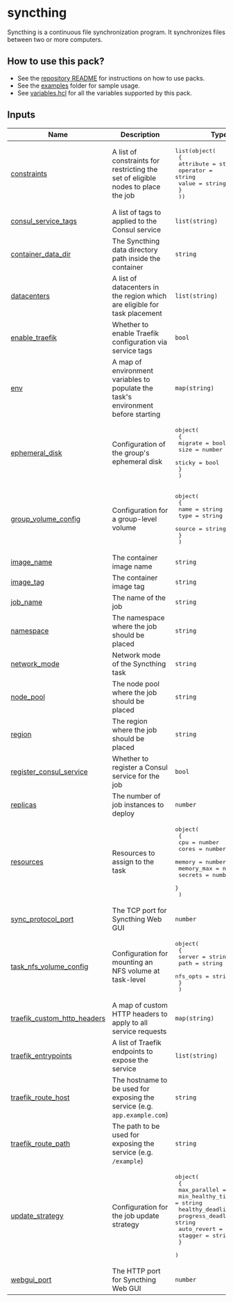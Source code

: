 <!-- BEGIN_PACK_METADATA -->
# syncthing

Syncthing is a continuous file synchronization program. It synchronizes files between two or more computers.
<!-- END_PACK_METADATA -->

## How to use this pack?

- See the [repository README](../../README.md) for instructions on how to use packs.
- See the [examples](../../examples) folder for sample usage.
- See [variables.hcl](variables.hcl) for all the variables supported by this pack.

<!-- BEGIN_TF_DOCS -->
## Inputs

| Name | Description | Type | Default | Required |
|------|-------------|------|---------|:--------:|
| <a name="input_constraints"></a> [constraints](#input\_constraints) | A list of constraints for restricting the set of eligible nodes to place the job | <pre>list(object(<br/>    {<br/>      attribute = string<br/>      operator  = string<br/>      value     = string<br/>    }<br/>  ))</pre> | `[]` | no |
| <a name="input_consul_service_tags"></a> [consul\_service\_tags](#input\_consul\_service\_tags) | A list of tags to applied to the Consul service | `list(string)` | `[]` | no |
| <a name="input_container_data_dir"></a> [container\_data\_dir](#input\_container\_data\_dir) | The Syncthing data directory path inside the container | `string` | `"/var/syncthing"` | no |
| <a name="input_datacenters"></a> [datacenters](#input\_datacenters) | A list of datacenters in the region which are eligible for task placement | `list(string)` | <pre>[<br/>  "dc1"<br/>]</pre> | no |
| <a name="input_enable_traefik"></a> [enable\_traefik](#input\_enable\_traefik) | Whether to enable Traefik configuration via service tags | `bool` | `false` | no |
| <a name="input_env"></a> [env](#input\_env) | A map of environment variables to populate the task's environment before starting | `map(string)` | `{}` | no |
| <a name="input_ephemeral_disk"></a> [ephemeral\_disk](#input\_ephemeral\_disk) | Configuration of the group's ephemeral disk | <pre>object(<br/>    {<br/>      migrate = bool<br/>      size    = number<br/>      sticky  = bool<br/>    }<br/>  )</pre> | <pre>{<br/>  "migrate": true,<br/>  "size": 1000,<br/>  "sticky": true<br/>}</pre> | no |
| <a name="input_group_volume_config"></a> [group\_volume\_config](#input\_group\_volume\_config) | Configuration for a group-level volume | <pre>object(<br/>    {<br/>      name   = string<br/>      type   = string<br/>      source = string<br/>    }<br/>  )</pre> | `{}` | no |
| <a name="input_image_name"></a> [image\_name](#input\_image\_name) | The container image name | `string` | `"syncthing/syncthing"` | no |
| <a name="input_image_tag"></a> [image\_tag](#input\_image\_tag) | The container image tag | `string` | `"latest"` | no |
| <a name="input_job_name"></a> [job\_name](#input\_job\_name) | The name of the job | `string` | `"syncthing"` | no |
| <a name="input_namespace"></a> [namespace](#input\_namespace) | The namespace where the job should be placed | `string` | `""` | no |
| <a name="input_network_mode"></a> [network\_mode](#input\_network\_mode) | Network mode of the Syncthing task | `string` | `"host"` | no |
| <a name="input_node_pool"></a> [node\_pool](#input\_node\_pool) | The node pool where the job should be placed | `string` | `"default"` | no |
| <a name="input_region"></a> [region](#input\_region) | The region where the job should be placed | `string` | `""` | no |
| <a name="input_register_consul_service"></a> [register\_consul\_service](#input\_register\_consul\_service) | Whether to register a Consul service for the job | `bool` | `true` | no |
| <a name="input_replicas"></a> [replicas](#input\_replicas) | The number of job instances to deploy | `number` | `1` | no |
| <a name="input_resources"></a> [resources](#input\_resources) | Resources to assign to the task | <pre>object(<br/>    {<br/>      cpu        = number<br/>      cores      = number<br/>      memory     = number<br/>      memory_max = number<br/>      secrets    = number<br/>    }<br/>  )</pre> | <pre>{<br/>  "cores": null,<br/>  "cpu": 100,<br/>  "memory": 256,<br/>  "memory_max": null,<br/>  "secrets": null<br/>}</pre> | no |
| <a name="input_sync_protocol_port"></a> [sync\_protocol\_port](#input\_sync\_protocol\_port) | The TCP port for Syncthing Web GUI | `number` | `22000` | no |
| <a name="input_task_nfs_volume_config"></a> [task\_nfs\_volume\_config](#input\_task\_nfs\_volume\_config) | Configuration for mounting an NFS volume at task-level | <pre>object(<br/>    {<br/>      server   = string<br/>      path     = string<br/>      nfs_opts = string<br/>    }<br/>  )</pre> | `{}` | no |
| <a name="input_traefik_custom_http_headers"></a> [traefik\_custom\_http\_headers](#input\_traefik\_custom\_http\_headers) | A map of custom HTTP headers to apply to all service requests | `map(string)` | `{}` | no |
| <a name="input_traefik_entrypoints"></a> [traefik\_entrypoints](#input\_traefik\_entrypoints) | A list of Traefik endpoints to expose the service | `list(string)` | <pre>[<br/>  "web"<br/>]</pre> | no |
| <a name="input_traefik_route_host"></a> [traefik\_route\_host](#input\_traefik\_route\_host) | The hostname to be used for exposing the service (e.g. `app.example.com`) | `string` | `""` | no |
| <a name="input_traefik_route_path"></a> [traefik\_route\_path](#input\_traefik\_route\_path) | The path to be used for exposing the service (e.g. `/example`) | `string` | `""` | no |
| <a name="input_update_strategy"></a> [update\_strategy](#input\_update\_strategy) | Configuration for the job update strategy | <pre>object(<br/>    {<br/>      max_parallel      = number<br/>      min_healthy_time  = string<br/>      healthy_deadline  = string<br/>      progress_deadline = string<br/>      auto_revert       = bool<br/>      stagger           = string<br/>    }<br/>  )</pre> | <pre>{<br/>  "auto_revert": false,<br/>  "healthy_deadline": "5m",<br/>  "max_parallel": 1,<br/>  "min_healthy_time": "10s",<br/>  "progress_deadline": "10m",<br/>  "stagger": "30s"<br/>}</pre> | no |
| <a name="input_webgui_port"></a> [webgui\_port](#input\_webgui\_port) | The HTTP port for Syncthing Web GUI | `number` | `8384` | no |
<!-- END_TF_DOCS -->
